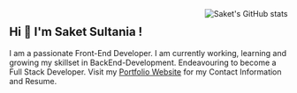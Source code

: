 <img alt="Saket's GitHub stats" align="right" src="https://github-readme-stats.vercel.app/api?username=SAKET03&hide_border=true&hide_title=true&show_icons=true&theme=dark&count_private=true&hide=prs">

## Hi 👋 I'm Saket Sultania !
I am a passionate Front-End Developer. I am currently working, learning and growing my skillset in BackEnd-Development. Endeavouring to become a Full Stack Developer. Visit my <a href="https://saketsultania-tech.netlify.app/" target="_blank" >Portfolio Website</a> for my Contact Information and Resume.

